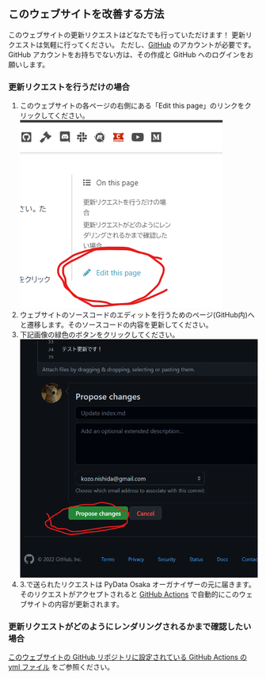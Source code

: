 ## このウェブサイトを改善する方法

このウェブサイトの更新リクエストはどなたでも行っていただけます！
更新リクエストは気軽に行ってください。
ただし、[GitHub](https://github.com) のアカウントが必要です。
GitHub アカウントをお持ちでない方は、その作成と GitHub へのログインをお願いします。

### 更新リクエストを行うだけの場合

1. このウェブサイトの各ページの右側にある「Edit this page」のリンクをクリックしてください。 ![](edit_this_page_link.png)
2. ウェブサイトのソースコードのエディットを行うためのページ(GitHub内)へと遷移します。そのソースコードの内容を更新してください。
3. 下記画像の緑色のボタンをクリックしてください。 ![](propose_changes.png)
4. 3.で送られたリクエストは PyData Osaka オーガナイザーの元に届きます。そのリクエストがアクセプトされると [GitHub Actions](https://github.com/PyDataOsaka/pydataosaka.github.io/blob/main/.github/workflows/sphinx.yml) で自動的にこのウェブサイトの内容が更新されます。

### 更新リクエストがどのようにレンダリングされるかまで確認したい場合

[このウェブサイトの GitHub リポジトリに設定されている GitHub Actions の yml ファイル](https://github.com/PyDataOsaka/pydataosaka.github.io/blob/main/.github/workflows/sphinx.yml) をご参照ください。
